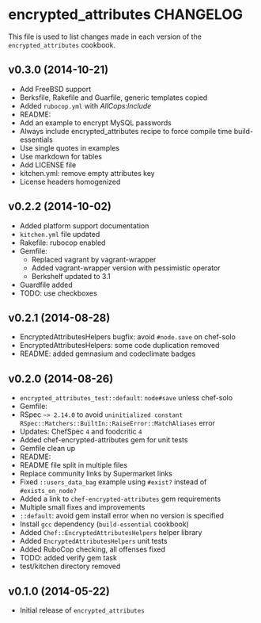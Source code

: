 encrypted_attributes CHANGELOG
==============================

This file is used to list changes made in each version of the `encrypted_attributes` cookbook.

## v0.3.0 (2014-10-21)

* Add FreeBSD support
* Berksfile, Rakefile and Guarfile, generic templates copied
* Added `rubocop.yml` with *AllCops:Include*
* README:
 * Add an example to encrypt MySQL passwords
 * Always include encrypted_attributes recipe to force compile time build-essentials
 * Use single quotes in examples
 * Use markdown for tables
* Add LICENSE file
* kitchen.yml: remove empty attributes key
* License headers homogenized

## v0.2.2 (2014-10-02)

* Added platform support documentation
* `kitchen.yml` file updated
* Rakefile: rubocop enabled
* Gemfile:
  * Replaced vagrant by vagrant-wrapper
  * Added vagrant-wrapper version with pessimistic operator
  * Berkshelf updated to 3.1
* Guardfile added
* TODO: use checkboxes

## v0.2.1 (2014-08-28)

* EncryptedAttributesHelpers bugfix: avoid `#node.save` on chef-solo
* EncryptedAttributesHelpers: some code duplication removed
* README: added gemnasium and codeclimate badges

## v0.2.0 (2014-08-26)

* `encrypted_attributes_test::default`: `node#save` unless chef-solo
* Gemfile:
 * RSpec `~> 2.14.0` to avoid `uninitialized constant RSpec::Matchers::BuiltIn::RaiseError::MatchAliases` error
 * Updates: ChefSpec `4` and foodcritic `4`
 * Added chef-encrypted-attributes gem for unit tests
 * Gemfile clean up
* README:
 * README file split in multiple files
 * Replace community links by Supermarket links
 * Fixed `::users_data_bag` example using `#exist?` instead of `#exists_on_node?`
 * Added a link to `chef-encrypted-attributes` gem requirements
 * Multiple small fixes and improvements
* `::default`: avoid gem install error when no version is specified
* Install `gcc` dependency (`build-essential` cookbook)
* Added `Chef::EncryptedAttributesHelpers` helper library
 * Added `EncryptedAttributesHelpers` unit tests
* Added RuboCop checking, all offenses fixed
* TODO: added verify gem task
* test/kitchen directory removed

## v0.1.0 (2014-05-22)

* Initial release of `encrypted_attributes`
